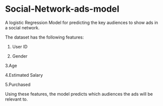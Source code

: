 # Social-Network-ads-model
A logistic Regression Model for predicting the key audiences to show ads in a social network. 

The dataset has the following features: 
1. User ID

2. Gender

3.Age

4.Estimated Salary

5.Purchased 

Using these features, the model predicts which audiences the ads will be relevant to. 


